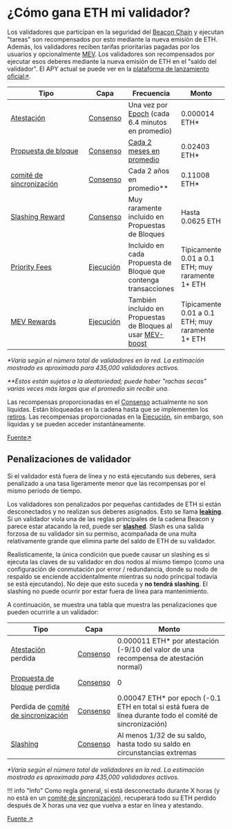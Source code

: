 # ¿Cómo gana ETH mi validador?

Los validadores que participan en la seguridad del [Beacon Chain](/spanish/staking-glossary#beacon-chain) y ejecutan "tareas" son recompensados por esto mediante la nueva emisión de ETH. Además, los validadores reciben tarifas prioritarias pagadas por los usuarios y opcionalmente [MEV](/spanish/staking-glossary#MEV). Los validadores son recompensados por ejecutar esos deberes mediante la nueva emisión de ETH en el "saldo del validador". El APY actual se puede ver en la [plataforma de lanzamiento oficial](https://launchpad.ethereum.org/en/)[↗](https://launchpad.ethereum.org/en/).

<table><thead><tr><th width="178">Tipo</th><th>Capa</th><th>Frecuencia</th><th>Monto</th></tr></thead><tbody><tr><td><a href="/spanish/staking-glossary#attestation">Atestación</a></td><td><a href="/spanish/staking-glossary#consensus-layer">Consenso</a></td><td>Una vez por <a href="/spanish/staking-glossary#epoch">Epoch</a> (cada 6.4 minutos en promedio)</td><td>0.000014 ETH*</td></tr><tr><td><a href="https://app.gitbook.com/o/5TLAFycQGS1YA3kIVVOf/s/qceavar0TsKoVat3fJGq/~/changes/18/staking-glossary#block-proposer">Propuesta de bloque</a> </td><td><a href="/spanish/staking-glossary#consensus-layer">Consenso</a></td><td><a href="/spanish/rewards/proposal-frequency">Cada 2 meses en promedio</a></td><td>0.02403 ETH*</td></tr><tr><td><a href="/spanish/staking-glossary#sync-committee">comité de sincronización</a></td><td><a href="/spanish/staking-glossary#consensus-layer">Consenso</a></td><td>Cada 2 años en promedio**</td><td>0.11008 ETH*</td></tr><tr><td><a href="/spanish/staking-glossary#slasher-node">Slashing Reward</a></td><td><a href="/spanish/staking-glossary#consensus-layer">Consenso</a></td><td>Muy raramente incluido en Propuestas de Bloques</td><td>Hasta 0.0625 ETH</td></tr><tr><td><a href="/spanish/staking-glossary#priority-fees">Priority Fees</a></td><td><a href="/spanish/staking-glossary#execution-layer">Ejecución</a></td><td>Incluido en cada Propuesta de Bloque que contenga transacciones</td><td>Típicamente 0.01 a 0.1 ETH; muy raramente 1+ ETH</td></tr><tr><td><a href="/spanish/staking-glossary#mev">MEV Rewards</a></td><td><a href="/spanish/staking-glossary#execution-layer">Ejecución</a></td><td>También incluido en Propuestas de Bloques al usar <a href="/validator-clients/mev-boost">MEV-boost</a></td><td>Típicamente 0.01 a 0.1 ETH; muy raramente 1+ ETH</td></tr></tbody></table>

_\*Varía según el número total de validadores en la red. La estimación mostrada es aproximada para 435,000 validadores activos._&#x20;

_\*\*Estos están sujetos a la aleatoriedad; puede haber "rachas secas" varias veces más largas que el promedio sin recibir una._

Las recompensas proporcionadas en el [Consenso](/spanish/staking-glossary#consensus-layer) actualmente no son líquidas. Están bloqueadas en la cadena hasta que se implementen los [retiros](/spanish/faq#can-i-withdraw-my-eth-at-any-time). Las recompensas proporcionadas en la [Ejecución](/spanish/staking-glossary#execution-layer), sin embargo, son líquidas y se pueden acceder instantáneamente.

[Fuente↗](https://docs.rocketpool.net/guides/node/responsibilities.html#how-ethereum-staking-works)

## Penalizaciones de validador

Si el validador está fuera de línea y no está ejecutando sus deberes, será penalizado a una tasa ligeramente menor que las recompensas por el mismo período de tiempo.

Los validadores son penalizados por pequeñas cantidades de ETH si están desconectados y no realizan sus deberes asignados. Esto se llama [**leaking**](/spanish/staking-glossary#inactivity-leak). Si un validador viola una de las reglas principales de la cadena Beacon y parece estar atacando la red, puede ser [**slashed**](/spanish/staking-glossary#slashable-offenses). Slash es una salida forzosa de su validador sin su permiso, acompañada de una multa relativamente grande que elimina parte del saldo de ETH de su validador.

Realísticamente, la única condición que puede causar un slashing es si ejecuta las claves de su validador en dos nodos al mismo tiempo (como una configuración de conmutación por error / redundancia, donde su nodo de respaldo se enciende accidentalmente mientras su nodo principal todavía se está ejecutando). No deje que esto suceda y **no tendrá slashing**. El slashing no puede ocurrir por estar fuera de línea para mantenimiento.

A continuación, se muestra una tabla que muestra las penalizaciones que pueden ocurrirle a un validador:

| Tipo                                                                                                                                               | Capa                                               | Monto                                                                                                       |
| -------------------------------------------------------------------------------------------------------------------------------------------------- | -------------------------------------------------- | ----------------------------------------------------------------------------------------------------------- |
| [Atestación](/spanish/staking-glossary#attestation) perdida                                                                                           | [Consenso](/spanish/staking-glossary#consensus-layer) | 0.000011 ETH\* por atestación (-9/10 del valor de una recompensa de atestación normal)                      |
| [Propuesta de bloque](https://app.gitbook.com/o/5TLAFycQGS1YA3kIVVOf/s/qceavar0TsKoVat3fJGq/\~/changes/18/staking-glossary#block-proposer) perdida | [Consenso](/spanish/staking-glossary#consensus-layer) | 0                                                                                                           |
| Perdida de [comité de sincronización](/spanish/staking-glossary#sync-committee)                                                                       | [Consenso](/spanish/staking-glossary#consensus-layer) | 0.00047 ETH\* por epoch (-0.1 ETH en total si está fuera de línea durante todo el comité de sincronización) |
| [Slashing](/spanish/staking-glossary#slashable-offenses)                                                                                              | [Consenso](/spanish/staking-glossary#consensus-layer) | Al menos 1/32 de su saldo, hasta todo su saldo en circunstancias extremas                                   |

_\*Varía según el número total de validadores en la red. La estimación mostrada es aproximada para 435,000 validadores activos._

!!! info "Info"
    Como regla general, si está desconectado durante X horas (y no está en un [comité de sincronización](/spanish/staking-glossary#sync-committee)), recuperará todo su ETH perdido después de X horas una vez que vuelva a estar en línea y atestando.

[Fuente ↗](https://docs.rocketpool.net/guides/node/responsibilities.html#penalties)
